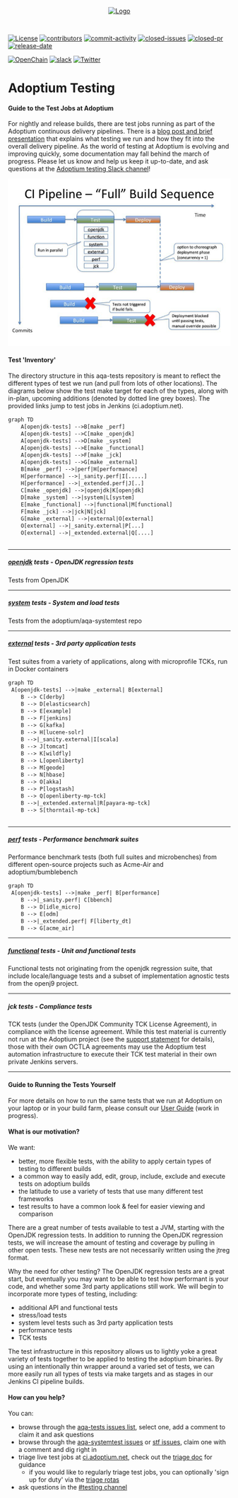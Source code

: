 <!--
Licensed under the Apache License, Version 2.0 (the "License");
you may not use this file except in compliance with the License.
You may obtain a copy of the License at

[1]https://www.apache.org/licenses/LICENSE-2.0

Unless required by applicable law or agreed to in writing, software
distributed under the License is distributed on an "AS IS" BASIS,
WITHOUT WARRANTIES OR CONDITIONS OF ANY KIND, either express or implied.
See the License for the specific language governing permissions and
-->

<!-- PROJECT LOGO -->

<p align="center">
  <a href="https://adoptium.net/aqavit">
    <img src="https://adoptium.net/images/aqavit-light.png" alt="Logo" width="250">
  </a>
</p>
<br />

[![License](https://img.shields.io/github/license/Adoptium/aqa-tests)](https://github.com/adoptium/aqa-tests/blob/master/LICENSE)
[![contributors](https://img.shields.io/github/contributors/adoptium/aqa-tests)](https://github.com/adoptium/aqa-tests/graphs/contributors)
[![commit-activity](https://img.shields.io/github/commit-activity/m/adoptium/aqa-tests)](https://github.com/adoptium/aqa-tests/commits/master)
[![closed-issues](https://img.shields.io/github/issues-closed/adoptium/aqa-tests)](https://github.com/adoptium/aqa-tests/issues?q=is%3Aissue+is%3Aclosed)
[![closed-pr](https://img.shields.io/github/issues-pr-closed/adoptium/aqa-tests)](https://github.com/adoptium/aqa-tests/pulls?q=is%3Apr+is%3Aclosed)
[![release-date](https://img.shields.io/github/release-date/adoptium/aqa-tests)](https://github.com/adoptium/aqa-tests/releases)
<br />

[![OpenChain](https://tinyurl.com/38w82ap3)](https://www.eclipse.org/openchain/)
[![slack](https://img.shields.io/badge/Slack-4A154B?logo=slack&logoColor=white)](https://adoptium.net/slack/)
[![Twitter](https://img.shields.io/twitter/follow/adoptium?style=social)](https://twitter.com/adoptium)

# Adoptium Testing

#### Guide to the Test Jobs at Adoptium

For nightly and release builds, there are test jobs running as part of the Adoptium continuous delivery pipelines.  There is a [blog post and brief presentation](https://blog.adoptopenjdk.net/2017/12/testing-java-help-count-ways) that explains what testing we run and how they fit into the overall delivery pipeline.  As the world of testing at Adoptium is evolving and improving quickly, some documentation may fall behind the march of progress.  Please let us know and help us keep it up-to-date, and ask questions at the [Adoptium testing Slack channel](https://adoptium.slack.com/archives/C5219G28G)!

![CI pipeline view](doc/diagrams/ciPipeline.jpg)

#### Test 'Inventory'

The directory structure in this aqa-tests repository is meant to reflect the different types of test we run (and pull from lots of other locations).  The diagrams below show the test make target for each of the types, along with in-plan, upcoming additions (denoted by dotted line grey boxes). The provided links jump to test jobs in Jenkins (ci.adoptium.net).

```mermaid
graph TD
    A[openjdk-tests] -->B[make _perf]
    A[openjdk-tests] -->C[make _openjdk]
    A[openjdk-tests] -->D[make _system]
    A[openjdk-tests] -->E[make _functional]
    A[openjdk-tests] -->F[make _jck]
    A[openjdk-tests] -->G[make _external]
    B[make _perf] -->|perf|H[performance]
    H[performance] -->|_sanity.perf|I[.....]
    H[performance] -->|_extended.perf|J[..]
    C[make _openjdk] -->|openjdk|K[openjdk]
    D[make _system] -->|system|L[system]
    E[make _functional] -->|functional|M[functional]
    F[make _jck] -->|jck|N[jck]
    G[make _external] -->|external|O[external]
    O[external] -->|_sanity.external|P[...]
    O[external] -->|_extended.external|Q[....] 
    
```

--- 

##### [openjdk](https://ci.adoptium.net/view/Test_openjdk/) tests - OpenJDK regression tests 
Tests from OpenJDK

--- 

##### [system](https://ci.adoptium.net/view/Test_system/) tests - System and load tests 
Tests from the adoptium/aqa-systemtest repo

--- 

##### [external](https://ci.adoptium.net/view/Test_external/) tests - 3rd party application tests
Test suites from a variety of applications, along with microprofile TCKs, run in Docker containers

```mermaid
graph TD
 A[openjdk-tests] -->|make _external| B[external]
    B --> C[derby]
    B --> D[elasticsearch]
    B --> E[example]
    B --> F[jenkins]
    B --> G[kafka]
    B --> H[lucene-solr]
    B -->|_sanity.external|I[scala]
    B --> J[tomcat]
    B --> K[wildfly]
    B --> L[openliberty]
    B --> M[geode]
    B --> N[hbase]
    B --> O[akka]
    B --> P[logstash]
    B --> Q[openliberty-mp-tck]
    B -->|_extended.external|R[payara-mp-tck]
    B --> S[thorntail-mp-tck]
   
```

--- 

##### [perf](https://ci.adoptium.net/view/Test_perf/) tests - Performance benchmark suites 
Performance benchmark tests (both full suites and microbenches) from different open-source projects such as Acme-Air and adoptium/bumblebench

```mermaid
graph TD
 A[openjdk-tests] -->|make _perf| B[performance]
    B -->|_sanity.perf| C[bbench]
    B --> D[idle_micro]
    B --> E[odm]
    B -->|_extended.perf| F[liberty_dt]
    B --> G[acme_air]
   ```

--- 

##### [functional](https://ci.adoptium.net/view/Test_functional/) tests - Unit and functional tests
Functional tests not originating from the openjdk regression suite, that include locale/language tests and a subset of implementation agnostic tests from the openj9 project.

--- 

##### jck tests - Compliance tests
TCK tests (under the OpenJDK Community TCK License Agreement), in compliance with the license agreement.  While this test material is currently not run at the Adoptium project (see the [support statement](https://adoptopenjdk.net/support.html#jck) for details), those with their own OCTLA agreements may use the Adoptium test automation infrastructure to execute their TCK test material in their own private Jenkins servers.

--- 

#### Guide to Running the Tests Yourself
For more details on how to run the same tests that we run at Adoptium on your laptop or in your build farm, please consult our [User Guide](doc/userGuide.md) (work in progress).

#### What is our motivation?
We want:
- better, more flexible tests, with the ability to apply certain types of testing to different builds
- a common way to easily add, edit, group, include, exclude and execute tests on adoptium builds
- the latitude to use a variety of tests that use many different test frameworks
- test results to have a common look & feel for easier viewing and comparison

There are a great number of tests available to test a JVM, starting with the OpenJDK regression tests.  In addition to running the OpenJDK regression tests, we will increase the amount of testing and coverage by pulling in other open tests.  These new tests are not necessarily written using the jtreg format.

Why the need for other testing?  The OpenJDK regression tests are a great start, but eventually you may want to be able to test how performant is your code, and whether some 3rd party applications still work.  We will begin to incorporate more types of testing, including:
- additional API and functional tests
- stress/load tests
- system level tests such as 3rd party application tests
- performance tests
- TCK tests

The test infrastructure in this repository allows us to lightly yoke a great variety of tests together to be applied to testing the adoptium binaries.  By using an intentionally thin wrapper around a varied set of tests, we can more easily run all types of tests via make targets and as stages in our Jenkins CI pipeline builds.


#### How can you help?
You can:
- browse through the [aqa-tests issues list](https://github.com/adoptium/aqa-tests/issues), select one, add a comment to claim it and ask questions
- browse through the [aqa-systemtest issues](https://github.com/adoptium/aqa-systemtest/issues) or [stf issues](https://github.com/adoptium/stf/issues), claim one with a comment and dig right in
- triage live test jobs at [ci.adoptium.net](https://ci.adoptium.net), check out the [triage doc](https://github.com/adoptium/aqa-tests/blob/master/doc/Triage.md) for guidance
  - if you would like to regularly triage test jobs, you can optionally 'sign up for duty' via the [triage rotas](https://github.com/adoptium/aqa-tests/wiki/AdoptOpenJDK-Test-Triage-Rotas)
- ask questions in the [#testing channel](https://adoptium.slack.com/archives/C5219G28G) 
